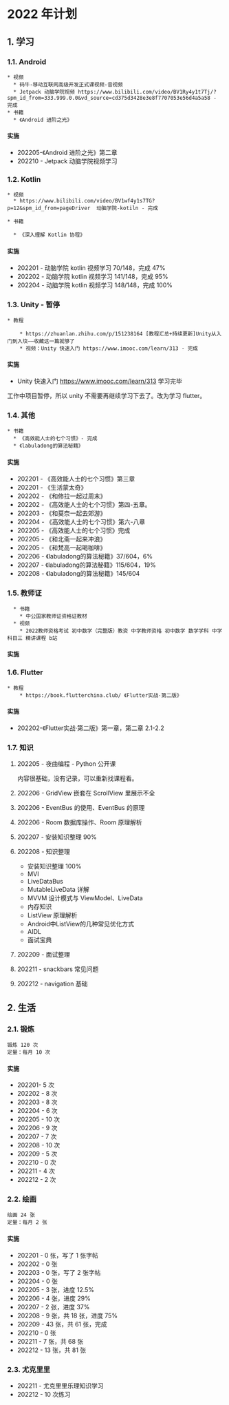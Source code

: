# 2022 年计划

## 1. 学习

### 1.1. Android

```
* 视频
  * 码牛-移动互联网高级开发正式课视频-音视频
  * Jetpack 动脑学院视频 https://www.bilibili.com/video/BV1Ry4y1t7Tj/?spm_id_from=333.999.0.0&vd_source=cd375d3428e3e8f7707053e56d4a5a58 - 完成
* 书籍
  * 《Android 进阶之光》
```

#### 实施

* 202205-《Android 进阶之光》第二章
* 202210 - Jetpack 动脑学院视频学习

### 1.2. Kotlin

```
* 视频
  * https://www.bilibili.com/video/BV1wf4y1s7TG?p=12&spm_id_from=pageDriver  动脑学院-kotiln - 完成

* 书籍

  * 《深入理解 Kotlin 协程》
```

#### 实施

* 202201 - 动脑学院 kotlin 视频学习 70/148，完成 47%
* 202202 - 动脑学院 kotlin 视频学习 141/148，完成 95%
* 202204 - 动脑学院 kotlin 视频学习 148/148，完成 100%

### 1.3. Unity - 暂停

```
* 教程

	* https://zhuanlan.zhihu.com/p/151238164 [教程汇总+持续更新]Unity从入门到入坟——收藏这一篇就够了
	* 视频：Unity 快速入门 https://www.imooc.com/learn/313 - 完成
```

#### 实施

* Unity 快速入门 https://www.imooc.com/learn/313 学习完毕

工作中项目暂停，所以 unity 不需要再继续学习下去了。改为学习 flutter。

### 1.4. 其他

```
* 书籍
  * 《高效能人士的七个习惯》- 完成
  * 《labuladong的算法秘籍》

```

#### 实施

* 202201 - 《高效能人士的七个习惯》第三章
* 202201 - 《生活蒙太奇》
* 202202 - 《和修拉一起过周末》
* 202202 - 《高效能人士的七个习惯》第四-五章。
* 202203 - 《和莫奈一起去郊游》																										
* 202204 - 《高效能人士的七个习惯》第六-八章
* 202205 - 《高效能人士的七个习惯》完成
* 202205 - 《和北斋一起来冲浪》
* 202205 - 《和梵高一起喝咖啡》
* 202206 - 《labuladong的算法秘籍》37/604，6%
* 202207 - 《labuladong的算法秘籍》115/604，19%
* 202208 - 《labuladong的算法秘籍》145/604

### 1.5. 教师证

```
  * 书籍
    * 中公国家教师证资格证教材
  * 视频
    * 2022教师资格考试 初中数学（完整版）教资 中学教师资格 初中数学 数学学科 中学 科目三 精讲课程 b站
```

#### 实施



### 1.6. Flutter

```
* 教程
	* https://book.flutterchina.club/ 《Flutter实战·第二版》
```

#### 实施

* 202202-《Flutter实战·第二版》第一章，第二章 2.1-2.2

### 1.7. 知识

1. 202205 - 夜曲编程 - Python 公开课

   内容很基础，没有记录，可以重新找课程看。

2. 202206 - GridView 嵌套在 ScrollView 里展示不全

3. 202206 - EventBus 的使用、EventBus 的原理

4. 202206 - Room 数据库操作、Room 原理解析

5. 202207 - 安装知识整理 90%

6. 202208 - 知识整理

   * 安装知识整理 100%
   * MVI
   * LiveDataBus
   * MutableLiveData 详解
   * MVVM 设计模式与 ViewModel、LiveData
   * 内存知识
   * ListView 原理解析
   * Android中ListView的几种常见优化方式
   * AIDL
   * 面试宝典
   
7. 202209 - 面试整理

8. 202211 - snackbars 常见问题

9. 202212 - navigation 基础

## 2. 生活

### 2.1. 锻炼

```
锻炼 120 次
定量：每月 10 次
```

#### 实施

* 202201- 5 次
* 202202 - 8 次
* 202203 - 8 次
* 202204 - 6 次
* 202205 - 10 次
* 202206 - 9 次
* 202207 - 7 次
* 202208 - 10 次
* 202209 - 5 次
* 202210 - 0 次
* 202211 - 4 次
* 202212 - 2 次

### 2.2. 绘画

```
绘画 24 张
定量：每月 2 张
```

#### 实施

* 202201 - 0 张，写了 1 张字帖
* 202202 - 0 张
* 202203 - 0 张，写了 2 张字帖
* 202204 - 0 张
* 202205 - 3 张，进度 12.5%
* 202206 - 4 张，进度 29%
* 202207 - 2 张，进度 37%
* 202208 - 9 张，共 18 张，进度 75%
* 202209 - 43 张，共 61 张，完成
* 202210 - 0 张
* 202211 - 7 张，共 68 张
* 202212 - 13 张，共 81 张

### 2.3. 尤克里里

* 202211 - 尤克里里乐理知识学习
* 202212 - 10 次练习



